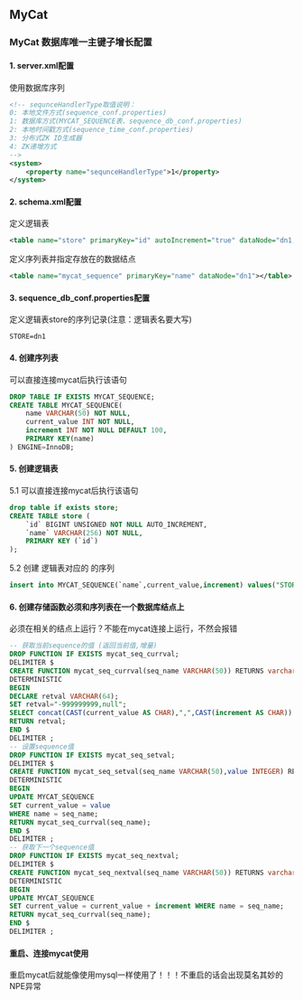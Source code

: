 ## MyCat
### MyCat 数据库唯一主键子增长配置
#### 1. server.xml配置
使用数据库序列
```xml
<!-- sequnceHandlerType取值说明：
0: 本地文件方式(sequence_conf.properties)
1: 数据库方式(MYCAT_SEQUENCE表、sequence_db_conf.properties)
2: 本地时间戳方式(sequence_time_conf.properties)
3: 分布式ZK ID生成器
4: ZK递增方式
-->
<system>
    <property name="sequnceHandlerType">1</property>
</system>
```
#### 2. schema.xml配置
定义逻辑表
```xml
<table name="store" primaryKey="id" autoIncrement="true" dataNode="dn1,dn2" rule="mod-long"></table>
```
定义序列表并指定存放在的数据结点
```xml
<table name="mycat_sequence" primaryKey="name" dataNode="dn1"></table>
```

#### 3. sequence_db_conf.properties配置
定义逻辑表store的序列记录(注意：逻辑表名要大写)
```
STORE=dn1
```

#### 4. 创建序列表
可以直接连接mycat后执行该语句
 ```sql
 DROP TABLE IF EXISTS MYCAT_SEQUENCE;
 CREATE TABLE MYCAT_SEQUENCE(
     name VARCHAR(50) NOT NULL,
     current_value INT NOT NULL,
     increment INT NOT NULL DEFAULT 100,
     PRIMARY KEY(name)
 ) ENGINE=InnoDB;
 ```
 
 #### 5. 创建逻辑表
 5.1 可以直接连接mycat后执行该语句
 ```sql
 drop table if exists store;
 CREATE TABLE store (
     `id` BIGINT UNSIGNED NOT NULL AUTO_INCREMENT,
     `name` VARCHAR(256) NOT NULL,
     PRIMARY KEY (`id`)
 );
 ```
 5.2 创建 逻辑表对应的 的序列
 ```sql
insert into MYCAT_SEQUENCE(`name`,current_value,increment) values("STORE",0,1);
```
 
#### 6. 创建存储函数必须和序列表在一个数据库结点上
必须在相关的结点上运行？不能在mycat连接上运行，不然会报错
```sql
-- 获取当前sequence的值 (返回当前值,增量)
DROP FUNCTION IF EXISTS mycat_seq_currval;
DELIMITER $
CREATE FUNCTION mycat_seq_currval(seq_name VARCHAR(50)) RETURNS varchar(64) CHARSET utf8
DETERMINISTIC
BEGIN
DECLARE retval VARCHAR(64);
SET retval="-999999999,null";
SELECT concat(CAST(current_value AS CHAR),",",CAST(increment AS CHAR)) INTO retval FROM MYCAT_SEQUENCE WHERE name = seq_name;
RETURN retval;
END $
DELIMITER ;
-- 设置sequence值
DROP FUNCTION IF EXISTS mycat_seq_setval;
DELIMITER $
CREATE FUNCTION mycat_seq_setval(seq_name VARCHAR(50),value INTEGER) RETURNS varchar(64) CHARSET utf8
DETERMINISTIC
BEGIN
UPDATE MYCAT_SEQUENCE
SET current_value = value
WHERE name = seq_name;
RETURN mycat_seq_currval(seq_name);
END $
DELIMITER ;
-- 获取下一个sequence值
DROP FUNCTION IF EXISTS mycat_seq_nextval;
DELIMITER $
CREATE FUNCTION mycat_seq_nextval(seq_name VARCHAR(50)) RETURNS varchar(64) CHARSET utf8
DETERMINISTIC
BEGIN
UPDATE MYCAT_SEQUENCE
SET current_value = current_value + increment WHERE name = seq_name;
RETURN mycat_seq_currval(seq_name);
END $
DELIMITER ;
```
#### 重启、连接mycat使用
重启mycat后就能像使用mysql一样使用了！！！不重启的话会出现莫名其妙的NPE异常
